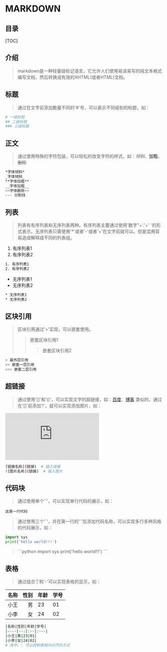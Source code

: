 # MARKDOWN

## 目录

[TOC]

## 介绍

>markdown是一种轻量级标记语言，它允许人们使用易读易写的纯文本格式编写文档，然后转换成有效的XHTML(或者HTML)文档。

## 标题

>通过在文字前添加数量不同的'\#'号，可以表示不同级别的标题，如：

```bash
# 一级标题
## 二级标题
### 三级标题
```

## 正文

>通过使用特殊的字符包装，可以轻松的改变字符的样式，如：*倾斜*、**加粗**、~~删除~~

```bash
*字体倾斜*
_字体倾斜_
**字体加粗**
__字体加粗__
~~字体删除~~
--- 分割线
```

## 列表

> 列表有有序列表和无序列表两种。有序列表主要通过使用'数字"+'\.'+' '的形式表示。无序列表只需使用'\*'或者'\-'或者'\+'在文字前就可以。但是混用容易造成解释成不同的列表组。

1. 有序列表1
2. 有序列表2

```bash
1. 有序列表1
2. 有序列表2
```

* 无序列表1
* 无序列表2

```bash
* 无序列表1
* 无序列表2
```

## 区块引用

> 区块引用通过'\>'实现，可以嵌套使用。
>> 嵌套区块引用1
>>> 嵌套区块引用2

```bash
> 最外层引用
>> 嵌套一层引用
>>> 嵌套二层引用
```

## 超链接

> 通过使用'\[\]'和'\(\)'，可以实现文字的超链接，如：[百度](https://www.baidu.com)、[博客](https://www.cnblogs.com/zk71124720/)
> 类似的，通过在'\[\]'前添加'\!'，就可以实现添加图片，如：

![bunner](http://cover.acfunwiki.org/cover.php)

```bash
[链接名称](链接)  # 插入链接
![图片名称](链接)  # 插入图片
```

## 代码块

> 通过使用单个'\`'，可以实现单行代码的展示，如：

`这是一行代码`

> 通过使用三个'\`'，并在第一行的'\`'后添加代码名称，可以实现多行多种风格的代码展示，如：

```python
import sys
print('hello world!!!')
```

> \`\`\`python
> import sys
> print('hello world!!!')
> \`\`\`

## 表格

> 通过组合'|'和'\-'可以实现表格的显示，如：

|名称|性别|年龄|学号|
|----|--:|:--|:---|
|小王|男|23|01|
|小李|女|24|02|

```bash
|名称|性别|年龄|学号|
|----|--:|:--|:---|
|小王|男|23|01|
|小李|女|24|02|
# 其中，: 可以控制表格内对齐的方式
```

